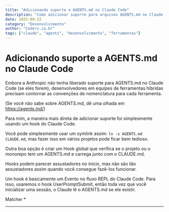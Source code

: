 ```yaml
---
title: "Adicionando suporte a AGENTS.md no Claude Code"
description: "Como adicionar suporte para arquivos AGENTS.md no Claude Code para equipes de ferramentas híbridas"
date: 2025-09-22
category: "Desenvolvimento"
author: "Coders.ia.br"
tags: ["claude", "agents", "desenvolvimento", "ferramentas"]
---
```


# Adicionando suporte a AGENTS.md no Claude Code

Embora a Anthropic não tenha liberado suporte para AGENTS.md no Claude Code (se eles forem), desenvolvedores em equipes de ferramentas híbridas precisam contornar as convenções de nomenclatura para cada ferramenta.

(Se você não sabe sobre AGENTS.md, dê uma olhada em https://agents.md/)

Para mim, a maneira mais direta de adicionar suporte foi simplesmente usando um hook do Claude Code.

Você pode simplesmente usar um symlink assim: `ln -s AGENTS.md CLAUDE.md`, mas fazer isso em vários projetos pode ficar bem tedioso.

Outra boa opção é criar um Hook global que verifica se o projeto ou o monorepo tem um AGENTS.md e carrega junto com o CLAUDE.md.

Hooks podem parecer assustadores no início, mas não são tão assustadores assim quando você consegue fazê-los funcionar.

Um hook é basicamente um Evento no fluxo REPL do Claude Code. Para isso, usaremos o hook UserPromptSubmit, então toda vez que você inicializar uma sessão, o Claude lê o AGENTS.md se ele existir.

Matcher *

---
